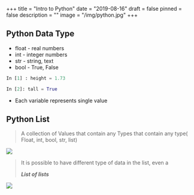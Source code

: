 +++
title = "Intro to Python"
date = "2019-08-16"
draft = false
pinned = false
description = ""
image = "/img/python.jpg"
+++
## Python Data Type

*   float - real numbers
*   int - integer numbers 
*   str - string, text
*   bool - True, False


```python
In [1] : height = 1.73 
```

```python
In [2]: tall = True
```

*  Each variable represents single value

## Python List

>  A collection of Values that contain any Types that contain any type( Float, int, bool, str, list)

![](/img/pythonlistsdt.png)

> It is possible to have different type of data in the list, even a 
>
> _**List of lists**_

![](/img/pythonlistoflists.png)
